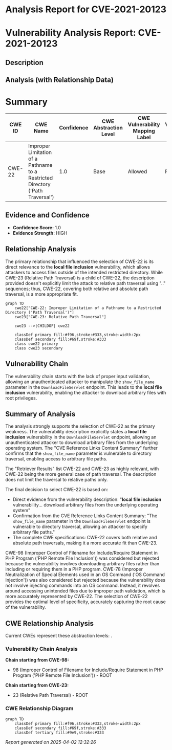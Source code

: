 # Analysis Report for CVE-2021-20123

# Vulnerability Analysis Report: CVE-2021-20123

## Description



## Analysis (with Relationship Data)

# Summary
| CWE ID | CWE Name | Confidence | CWE Abstraction Level | CWE Vulnerability Mapping Label | CWE-Vulnerability Mapping Notes |
|---|---|---|---|---|---|
| CWE-22 | Improper Limitation of a Pathname to a Restricted Directory ('Path Traversal') | 1.0 | Base | Allowed | Primary CWE |

## Evidence and Confidence

*   **Confidence Score:** 1.0
*   **Evidence Strength:** HIGH

## Relationship Analysis
The primary relationship that influenced the selection of CWE-22 is its direct relevance to the **local file inclusion** vulnerability, which allows attackers to access files outside of the intended restricted directory. While CWE-23 (Relative Path Traversal) is a child of CWE-22, the description provided doesn't explicitly limit the attack to relative path traversal using ".." sequences; thus, CWE-22, covering both relative and absolute path traversal, is a more appropriate fit.

```mermaid
graph TD
    cwe22["CWE-22: Improper Limitation of a Pathname to a Restricted Directory ('Path Traversal')"]
    cwe23["CWE-23: Relative Path Traversal"]
    
    cwe23 -->|CHILDOF| cwe22
    
    classDef primary fill:#f96,stroke:#333,stroke-width:2px
    classDef secondary fill:#69f,stroke:#333
    class cwe22 primary
    class cwe23 secondary
```

## Vulnerability Chain
The vulnerability chain starts with the lack of proper input validation, allowing an unauthenticated attacker to manipulate the `show_file_name` parameter in the `DownloadFileServlet` endpoint. This leads to the **local file inclusion** vulnerability, enabling the attacker to download arbitrary files with root privileges.

## Summary of Analysis
The analysis strongly supports the selection of CWE-22 as the primary weakness. The vulnerability description explicitly states a **local file inclusion** vulnerability in the `DownloadFileServlet` endpoint, allowing an unauthenticated attacker to download arbitrary files from the underlying operating system. The "CVE Reference Links Content Summary" further confirms that the `show_file_name` parameter is vulnerable to directory traversal, enabling access to arbitrary file paths.

The "Retriever Results" list CWE-22 and CWE-23 as highly relevant, with CWE-22 being the more general case of path traversal. The description does not limit the traversal to relative paths only.

The final decision to select CWE-22 is based on:
- Direct evidence from the vulnerability description: "**local file inclusion** vulnerability... download arbitrary files from the underlying operating system"
- Confirmation from the CVE Reference Links Content Summary: "The `show_file_name` parameter in the `DownloadFileServlet` endpoint is vulnerable to directory traversal, allowing an attacker to specify arbitrary file paths."
- The complete CWE specifications: CWE-22 covers both relative and absolute path traversals, making it a more accurate fit than CWE-23.

CWE-98 (Improper Control of Filename for Include/Require Statement in PHP Program ('PHP Remote File Inclusion')) was considered but rejected because the vulnerability involves downloading arbitrary files rather than including or requiring them in a PHP program. CWE-78 (Improper Neutralization of Special Elements used in an OS Command ('OS Command Injection')) was also considered but rejected because the vulnerability does not involve injecting commands into an OS command. Instead, it revolves around accessing unintended files due to improper path validation, which is more accurately represented by CWE-22. The selection of CWE-22 provides the optimal level of specificity, accurately capturing the root cause of the vulnerability.


## CWE Relationship Analysis

Current CWEs represent these abstraction levels: .


### Vulnerability Chain Analysis

**Chain starting from CWE-98:**
- 98 (Improper Control of Filename for Include/Require Statement in PHP Program ('PHP Remote File Inclusion')) - ROOT


**Chain starting from CWE-23:**
- 23 (Relative Path Traversal) - ROOT



### CWE Relationship Diagram

```mermaid
graph TD
    classDef primary fill:#f96,stroke:#333,stroke-width:2px
    classDef secondary fill:#69f,stroke:#333
    classDef tertiary fill:#9e9,stroke:#333
```



*Report generated on 2025-04-02 12:32:26*
